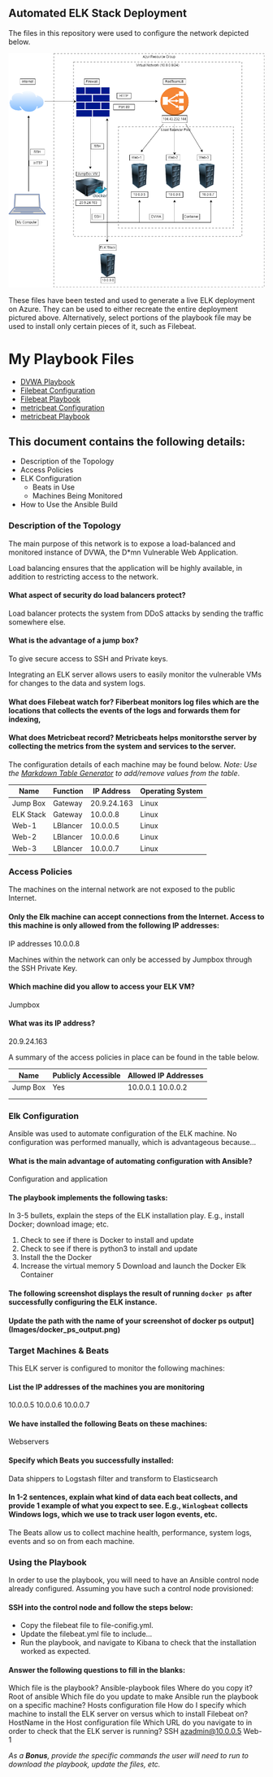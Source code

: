 ## Automated ELK Stack Deployment

The files in this repository were used to configure the network depicted below.

![Diagram](https://github.com/Sydnee77/Project-1---ELK-Stack/blob/main/Diagrams/Homework%2313_Project%231.drawio.png)

These files have been tested and used to generate a live ELK deployment on Azure. They can be used to either recreate the entire deployment pictured above. Alternatively, select portions of the playbook file may be used to install only certain pieces of it, such as Filebeat.

# My Playbook Files

- [DVWA Playbook](https://github.com/Sydnee77/Project-1---ELK-Stack/blob/main/Ansible/DVWA.yml)
- [Filebeat Configuration](https://github.com/Sydnee77/Project-1---ELK-Stack/blob/main/Ansible/filebeat-configuration.yml)
- [Filebeat Playbook](https://github.com/Sydnee77/Project-1---ELK-Stack/blob/main/Ansible/filbeat-playbook.yml)
- [metricbeat Configuration](https://github.com/Sydnee77/Project-1---ELK-Stack/blob/main/Ansible/metricbeat-configuration.yml)
- [metricbeat Playbook](https://github.com/Sydnee77/Project-1---ELK-Stack/blob/main/Ansible/metricbeat-playbook.yml)

## This document contains the following details:

- Description of the Topology
- Access Policies
- ELK Configuration
  - Beats in Use
  - Machines Being Monitored
- How to Use the Ansible Build

### Description of the Topology

The main purpose of this network is to expose a load-balanced and monitored instance of DVWA, the D*mn Vulnerable Web Application.

Load balancing ensures that the application will be highly available, in addition to restricting access to the network.

#### What aspect of security do load balancers protect? 
Load balancer protects the system from DDoS attacks by sending the traffic somewhere else.
#### What is the advantage of a jump box? 
To give secure access to SSH and Private keys.


Integrating an ELK server allows users to easily monitor the vulnerable VMs for changes to the data and system logs.
#### What does Filebeat watch for? Fiberbeat monitors log files which are the locations that collects the events of the logs and forwards them for indexing,
#### What does Metricbeat record? Metricbeats helps monitorsthe server by collecting the metrics from the system and services to the server.

The configuration details of each machine may be found below.
_Note: Use the [Markdown Table Generator](http://www.tablesgenerator.com/markdown_tables) to add/remove values from the table_.

| Name     | Function | IP Address | Operating System |
|----------|----------|------------|------------------|
| Jump Box | Gateway  |20.9.24.163 | Linux            |
| ELK Stack| Gateway  | 10.0.0.8   | Linux            |
| Web-1    | LBlancer | 10.0.0.5   | Linux            |
| Web-2    | LBlancer | 10.0.0.6   | Linux            |
| Web-3    | LBlancer | 10.0.0.7   | Linux            |

### Access Policies

The machines on the internal network are not exposed to the public Internet. 

#### Only the Elk machine can accept connections from the Internet. Access to this machine is only allowed from the following IP addresses:
IP addresses 10.0.0.8

Machines within the network can only be accessed by Jumpbox through the SSH Private Key.
#### Which machine did you allow to access your ELK VM? 
Jumpbox

#### What was its IP address? 
20.9.24.163

A summary of the access policies in place can be found in the table below.

| Name     | Publicly Accessible | Allowed IP Addresses |
|----------|---------------------|----------------------|
| Jump Box | Yes                 | 10.0.0.1 10.0.0.2    |
|          |                     |                      |
|          |                     |                      |

### Elk Configuration

Ansible was used to automate configuration of the ELK machine. No configuration was performed manually, which is advantageous because...
#### What is the main advantage of automating configuration with Ansible? 
Configuration and application 

#### The playbook implements the following tasks:
In 3-5 bullets, explain the steps of the ELK installation play. E.g., install Docker; download image; etc.
1. Check to see if there is Docker to install and update
2. Check to see if there is python3 to install and update
3. Install the the Docker
4. Increase the virtual memory
5 Download and launch the Docker Elk Container

#### The following screenshot displays the result of running `docker ps` after successfully configuring the ELK instance.

#### Update the path with the name of your screenshot of docker ps output](Images/docker_ps_output.png)

### Target Machines & Beats
This ELK server is configured to monitor the following machines:
#### List the IP addresses of the machines you are monitoring
10.0.0.5
10.0.0.6
10.0.0.7

#### We have installed the following Beats on these machines: 
Webservers

#### Specify which Beats you successfully installed: 
Data shippers to Logstash filter and transform to Elasticsearch

#### In 1-2 sentences, explain what kind of data each beat collects, and provide 1 example of what you expect to see. E.g., `Winlogbeat` collects Windows logs, which we use to track user logon events, etc.
The Beats allow us to collect machine health, performance, system logs, events and so on from each machine.

### Using the Playbook
In order to use the playbook, you will need to have an Ansible control node already configured. Assuming you have such a control node provisioned: 

#### SSH into the control node and follow the steps below:
- Copy the filebeat file to file-conifig.yml.
- Update the filebeat.yml file to include...
- Run the playbook, and navigate to Kibana to check that the installation worked as expected.

#### Answer the following questions to fill in the blanks:
Which file is the playbook? Ansible-playbook files 
Where do you copy it? Root of ansible
Which file do you update to make Ansible run the playbook on a specific machine? Hosts configuration file
How do I specify which machine to install the ELK server on versus which to install Filebeat on? HostName in the Host configuration file
Which URL do you navigate to in order to check that the ELK server is running? SSH azadmin@10.0.0.5 Web-1

_As a **Bonus**, provide the specific commands the user will need to run to download the playbook, update the files, etc._

